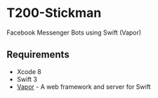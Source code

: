 # T200-Stickman
Facebook Messenger Bots using Swift (Vapor)

## Requirements
* Xcode 8
* Swift 3
* [Vapor](https://github.com/vapor/vapor) - A web framework and server for Swift
